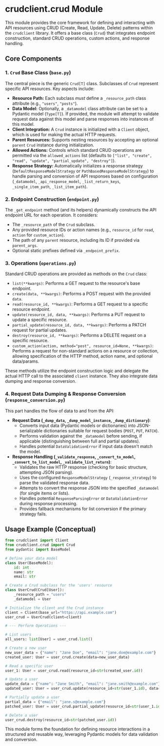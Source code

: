 # crudclient.crud Module

This module provides the core framework for defining and interacting with API resources using CRUD (Create, Read, Update, Delete) patterns within the `crudclient` library. It offers a base class (`Crud`) that integrates endpoint construction, standard CRUD operations, custom actions, and response handling.

## Core Components

### 1. `Crud` Base Class (`base.py`)

The central piece is the generic `Crud[T]` class. Subclasses of `Crud` represent specific API resources. Key aspects include:

*   **Resource Path:** Each subclass *must* define a `_resource_path` class attribute (e.g., `"users"`, `"posts"`).
*   **Data Model:** Optionally, a `_datamodel` class attribute can be set to a Pydantic model (`Type[T]`). If provided, the module will attempt to validate request data against this model and parse responses into instances of this model.
*   **Client Integration:** A `Crud` instance is initialized with a `Client` object, which is used for making the actual HTTP requests.
*   **Parent Resources:** Supports nesting resources by accepting an optional `parent` `Crud` instance during initialization.
*   **Allowed Actions:** Controls which standard CRUD operations are permitted via the `allowed_actions` list (defaults to `["list", "create", "read", "update", "partial_update", "destroy"]`).
*   **Response Strategy:** Automatically initializes a response strategy (`DefaultResponseModelStrategy` or `PathBasedResponseModelStrategy`) to handle parsing and conversion of API responses based on configuration (`_datamodel`, `_api_response_model`, `_list_return_keys`, `_single_item_path`, `_list_item_path`).

### 2. Endpoint Construction (`endpoint.py`)

The `_get_endpoint` method (and its helpers) dynamically constructs the API endpoint URL for each operation. It considers:

*   The `_resource_path` of the `Crud` subclass.
*   Any provided resource IDs or action names (e.g., `resource_id` for `read`, `action` for `custom_action`).
*   The path of any `parent` resource, including its ID if provided via `parent_args`.
*   Optional static prefixes defined via `_endpoint_prefix`.

### 3. Operations (`operations.py`)

Standard CRUD operations are provided as methods on the `Crud` class:

*   `list(**kwargs)`: Performs a GET request to the resource's base endpoint.
*   `create(data, **kwargs)`: Performs a POST request with the provided `data`.
*   `read(resource_id, **kwargs)`: Performs a GET request to a specific resource endpoint.
*   `update(resource_id, data, **kwargs)`: Performs a PUT request to update a specific resource.
*   `partial_update(resource_id, data, **kwargs)`: Performs a PATCH request for partial updates.
*   `destroy(resource_id, **kwargs)`: Performs a DELETE request on a specific resource.
*   `custom_action(action, method="post", resource_id=None, **kwargs)`: Performs a request for non-standard actions on a resource or collection, allowing specification of the HTTP method, action name, and optional data/params.

These methods utilize the endpoint construction logic and delegate the actual HTTP call to the associated `client` instance. They also integrate data dumping and response conversion.

### 4. Request Data Dumping & Response Conversion (`response_conversion.py`)

This part handles the flow of data to and from the API:

*   **Request Data (`_dump_data`, `_dump_model_instance`, `_dump_dictionary`)**:
    *   Converts input data (Pydantic models or dictionaries) into JSON-serializable dictionaries suitable for request bodies (`POST`, `PUT`, `PATCH`).
    *   Performs validation against the `_datamodel` before sending, if applicable (distinguishing between full and partial updates).
    *   Handles potential `DataValidationError` if input data doesn't match the model.
*   **Response Handling (`_validate_response`, `_convert_to_model`, `_convert_to_list_model`, `_validate_list_return`)**:
    *   Validates the raw HTTP response (checking for basic structure, attempting JSON parsing).
    *   Uses the configured `ResponseModelStrategy` (`_response_strategy`) to parse the validated response data.
    *   Attempts to convert the response JSON into the specified `_datamodel` (for single items or lists).
    *   Handles potential `ResponseParsingError` or `DataValidationError` during response processing.
    *   Provides fallback mechanisms for list conversion if the primary strategy fails.

## Usage Example (Conceptual)

```python
from crudclient import Client
from crudclient.crud import Crud
from pydantic import BaseModel

# Define your data model
class User(BaseModel):
    id: int
    name: str
    email: str

# Create a Crud subclass for the 'users' resource
class UserCrud(Crud[User]):
    _resource_path = "users"
    _datamodel = User

# Initialize the client and the Crud instance
client = Client(base_url="https://api.example.com")
user_crud = UserCrud(client=client)

# --- Perform Operations ---

# List users
all_users: list[User] = user_crud.list()

# Create a new user
new_user_data = {"name": "Jane Doe", "email": "jane.doe@example.com"}
created_user: User = user_crud.create(data=new_user_data)

# Read a specific user
user_1: User = user_crud.read(resource_id=str(created_user.id))

# Update a user
update_data = {"name": "Jane Smith", "email": "jane.smith@example.com"}
updated_user: User = user_crud.update(resource_id=str(user_1.id), data=update_data)

# Partially update a user
partial_data = {"email": "jane.s@example.com"}
patched_user: User = user_crud.partial_update(resource_id=str(user_1.id), data=partial_data)

# Delete a user
user_crud.destroy(resource_id=str(patched_user.id))
```

This module forms the foundation for defining resource interactions in a structured and reusable way, leveraging Pydantic models for data validation and conversion.